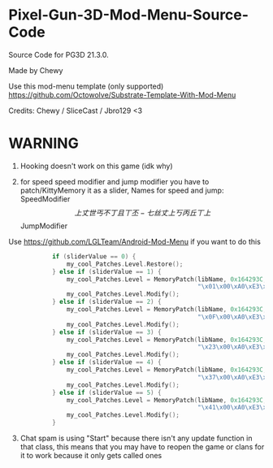 # Pixel-Gun-3D-Mod-Menu-Source-Code

Source Code for PG3D 21.3.0.

Made by Chewy

Use this mod-menu template (only supported) https://github.com/Octowolve/Substrate-Template-With-Mod-Menu

Credits: Chewy / SliceCast / Jbro129 <3


# WARNING

1. Hooking doesn't work on this game (idk why)

2. for speed speed modifier and jump modifier you have to patch/KittyMemory it as a slider, Names for speed and jump: SpeedModifier$$上丈世丐不丁且丅丕 - 七丝丈上丂丙丘丅上$$JumpModifier

Use https://github.com/LGLTeam/Android-Mod-Menu if you want to do this

```cpp
            if (sliderValue == 0) {
                my_cool_Patches.Level.Restore();
            } else if (sliderValue == 1) {
                my_cool_Patches.Level = MemoryPatch(libName, 0x164293C,
                                                    "\x01\x00\xA0\xE3\x1E\xFF\x2F\xE1", 8);
                my_cool_Patches.Level.Modify();
            } else if (sliderValue == 2) {
                my_cool_Patches.Level = MemoryPatch(libName, 0x164293C,
                                                    "\x0F\x00\xA0\xE3\x1E\xFF\x2F\xE1", 8);
                my_cool_Patches.Level.Modify();
            } else if (sliderValue == 3) {
                my_cool_Patches.Level = MemoryPatch(libName, 0x164293C,
                                                    "\x23\x00\xA0\xE3\x1E\xFF\x2F\xE1", 8);
                my_cool_Patches.Level.Modify();
            } else if (sliderValue == 4) {
                my_cool_Patches.Level = MemoryPatch(libName, 0x164293C,
                                                    "\x37\x00\xA0\xE3\x1E\xFF\x2F\xE1", 8);
                my_cool_Patches.Level.Modify();
            } else if (sliderValue == 5) {
                my_cool_Patches.Level = MemoryPatch(libName, 0x164293C,
                                                    "\x41\x00\xA0\xE3\x1E\xFF\x2F\xE1", 8);
                my_cool_Patches.Level.Modify();
            }
```

3. Chat spam is using "Start" because there isn't any update function in that class, this means that you may have to reopen the game or clans for it to work because it only gets called ones

